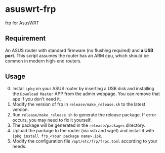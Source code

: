 # asuswrt-frp
frp for AsusWRT

## Requirement

An ASUS router with standard firmware (no flushing required) and **a USB port**. This script assumes the router has an ARM cpu, which should be common in modern high-end routers.

## Usage

0. Install `ipkg` on your ASUS router by inserting a USB disk and installing the `Download Master` APP from the admin webpage. You can remove that app if you don't need it.
1. Modify the version of frp in `release/make_release.sh` to the latest version.
2. Run `release/make_release.sh` to generate the release package. If error occurs, you may need to fix it yourself.
3. The package will be generated in the `release/packages` directory.
4. Upload the package to the router (via ssh and wget) and install it with `ipkg install frp_<Your package name>.ipk`.
5. Modify the configuration file `/opt/etc/frp/frpc.toml` according to your needs.